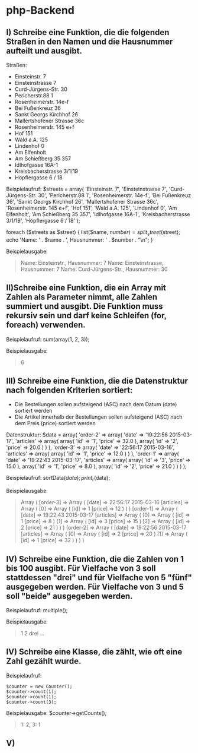 # php-Backend

## I) Schreibe eine Funktion, die die folgenden Straßen in den Namen und die Hausnummer aufteilt und ausgibt.
Straßen:
- Einsteinstr. 7
- Einsteinstrasse 7
- Curd-Jürgens-Str. 30
- Perlcherstr.88 1
- Rosenheimerstr. 14e-f
- Bei Fußenkreuz 36
- Sankt Georgs Kirchhof 26
- Mallertshofener Strasse 36c
- Rosenheimerstr. 145 e+f
- Hof 151
- Wald a.A. 125
- Lindenhof 0
- Am Elfenholt
- Am Schießberg 35 357
- Idlhofgasse 16A-1
- Kreisbacherstrasse 3/1/19
- Höpflergasse 6 / 18

Beispielaufruf:
$streets = array(
	'Einsteinstr. 7',
	'Einsteinstrasse 7',
	'Curd-Jürgens-Str. 30',
	'Perlcherstr.88 1',
	'Rosenheimerstr. 14e-f',
	'Bei Fußenkreuz 36',
	'Sankt Georgs Kirchhof 26',
	'Mallertshofener Strasse 36c',
	'Rosenheimerstr. 145 e+f',
	'Hof 151',
	'Wald a.A. 125',
	'Lindenhof 0',
	'Am Elfenholt',
	'Am Schießberg 35 357',
	'Idlhofgasse 16A-1',
	'Kreisbacherstrasse 3/1/19',
	'Höpflergasse 6 / 18'
);

foreach ($streets as $street) {
	list($name, $number) = split_street($street);
	echo 'Name: ' . $name . ', Hausnummer: ' . $number . "\n";
}

Beispielausgabe:
> Name: Einsteinstr., Hausnummer: 7
Name: Einsteinstrasse, Hausnummer: 7
Name: Curd-Jürgens-Str., Hausnummer: 30

## II)Schreibe eine Funktion, die ein Array mit Zahlen als Parameter nimmt, alle Zahlen summiert und ausgibt. Die Funktion muss rekursiv sein und darf keine Schleifen (for, foreach) verwenden.

Beispielaufruf:
sum(array(1, 2, 3));

Beispielausgabe:
> 6

## III) Schreibe eine Funktion, die die Datenstruktur nach folgenden Kriterien sortiert:
- Die Bestellungen sollen aufsteigend (ASC) nach dem Datum (date) sortiert werden
- Die Artikel innerhalb der Bestellungen sollen aufsteigend (ASC) nach dem Preis (price) sortiert werden

Datenstruktur:
$data = array(
	'order-2' => array(
		'date' => '19:22:56 2015-03-17',
		'articles' => array(
			array(
				'id'    => '1',
				'price' => 32.0
			),
			array(
				'id'    => '2',
				'price' => 20.0
			)
		)
	),
	'order-3' => array(
		'date' => '22:56:17 2015-03-16',
		'articles' => array(
			array(
				'id'    => '1',
				'price' => 12.0
			)
		)
	),
	'order-1' => array(
		'date' => '19:22:43 2015-03-17',
		'articles' => array(
			array(
				'id'    => '3',
				'price' => 15.0
			),
			array(
				'id'    => '1',
				'price' => 8.0
			),
			array(
				'id'    => '2',
				'price' => 21.0
			)
		)
	)
);

Beispielaufruf:
sortData($data);
print_r($data);

Beispielausgabe:
> Array
(
	[order-3] => Array
		(
			[date] => 22:56:17 2015-03-16
			[articles] => Array
				(
					[0] => Array
						(
							[id] => 1
							[price] => 12
						)
				)
		)
	[order-1] => Array
		(
			[date] => 19:22:43 2015-03-17
			[articles] => Array
				(
					[0] => Array
						(
							[id] => 1
							[price] => 8
						)
					[1] => Array
						(
							[id] => 3
							[price] => 15
						)
					[2] => Array
						(
							[id] => 2
							[price] => 21
						)
				)
		)
	[order-2] => Array
		(
			[date] => 19:22:56 2015-03-17
			[articles] => Array
				(
					[0] => Array
						(
							[id] => 2
							[price] => 20
						)
					[1] => Array
						(
							[id] => 1
							[price] => 32
						)
				)
		)
)


## IV) Schreibe eine Funktion, die die Zahlen von 1 bis 100 ausgibt. Für Vielfache von 3 soll stattdessen "drei" und für Vielfache von 5 "fünf" ausgegeben werden. Für Vielfache von 3 und 5 soll "beide" ausgegeben werden.

Beispielaufruf:
multiple();

Beispielausgabe:
> 1
2
drei
...

## IV) Schreibe eine Klasse, die zählt, wie oft eine Zahl gezählt wurde.

Beispielaufruf:

	$counter = new Counter();
	$counter->count(1);
	$counter->count(1);
	$counter->count(3);

Beispielausgabe:
$counter->getCounts();
> 1: 2, 3: 1

## V) 
